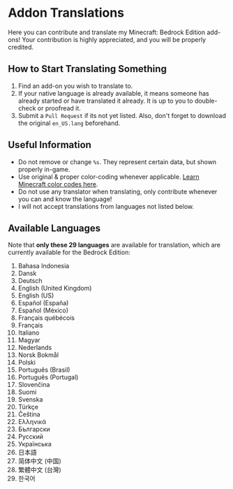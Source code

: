 # Addon Translations
Here you can contribute and translate my Minecraft: Bedrock Edition add-ons! 
Your contribution is highly appreciated, and you will be properly credited.

## How to Start Translating Something
1. Find an add-on you wish to translate to.
2. If your native language is already available, it means someone has already started or have translated it already. It is up to you to double-check or proofread it. 
3. Submit a `Pull Request` if its not yet listed. Also, don't forget to download the original `en_US.lang` beforehand.

## Useful Information
- Do not remove or change `%s`. They represent certain data, but shown properly in-game. 
- Use original & proper color-coding whenever applicable. [Learn Minecraft color codes here](https://www.colorschemer.com/minecraft-color-codes/).
- Do not use any translator when translating, only contribute whenever you can and know the language!
- I will not accept translations from languages not listed below.

## Available Languages
Note that **only these 29 languages** are available for translation, which are currently available for the Bedrock Edition:
1. Bahasa Indonesia
2. Dansk
3. Deutsch
4. English (United Kingdom)
5. English (US)
6. Español (España)
7. Español (México)
8. Français québécois
9. Français
10. Italiano
11. Magyar
12. Nederlands
13. Norsk Bokmål
14. Polski
15. Português (Brasil)
16. Português (Portugal)
17. Slovenčina
18. Suomi
19. Svenska
20. Türkçe
21. Čeština
22. Ελληνικά
23. Български
24. Русский
25. Українська
26. 日本語
27. 简体中文 (中国)
28. 繁體中文 (台灣)
29. 한국어
